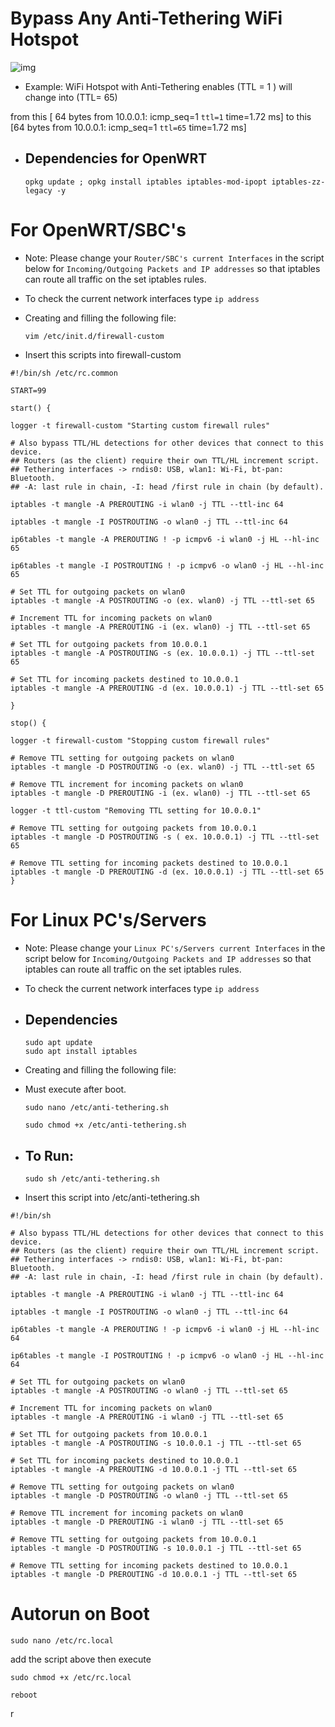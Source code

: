 # Bypass Any Anti-Tethering WiFi Hotspot

![img](https://github.com/user-attachments/assets/ed1ef5f9-f5eb-43f0-bed9-b75da4380417)


- Example:
WiFi Hotspot with Anti-Tethering enables (TTL = 1 ) will change into (TTL= 65)

from this
[ 64 bytes from 10.0.0.1: icmp_seq=1 `ttl=1` time=1.72 ms]
to this
[64 bytes from 10.0.0.1: icmp_seq=1 `ttl=65` time=1.72 ms]



- ## Dependencies for OpenWRT

      opkg update ; opkg install iptables iptables-mod-ipopt iptables-zz-legacy -y


# For OpenWRT/SBC's

- Note: Please change your `Router/SBC's current Interfaces` in the script below for `Incoming/Outgoing Packets and IP addresses` so that iptables can route all traffic on the set iptables rules.
- To check the current network interfaces type `ip address ` 

- Creating and filling the following file:

      vim /etc/init.d/firewall-custom

- Insert this scripts into firewall-custom
```
#!/bin/sh /etc/rc.common

START=99

start() {

logger -t firewall-custom "Starting custom firewall rules"

# Also bypass TTL/HL detections for other devices that connect to this device.
## Routers (as the client) require their own TTL/HL increment script.
## Tethering interfaces -> rndis0: USB, wlan1: Wi-Fi, bt-pan: Bluetooth.
## -A: last rule in chain, -I: head /first rule in chain (by default).

iptables -t mangle -A PREROUTING -i wlan0 -j TTL --ttl-inc 64

iptables -t mangle -I POSTROUTING -o wlan0 -j TTL --ttl-inc 64

ip6tables -t mangle -A PREROUTING ! -p icmpv6 -i wlan0 -j HL --hl-inc 65

ip6tables -t mangle -I POSTROUTING ! -p icmpv6 -o wlan0 -j HL --hl-inc 65

# Set TTL for outgoing packets on wlan0
iptables -t mangle -A POSTROUTING -o (ex. wlan0) -j TTL --ttl-set 65

# Increment TTL for incoming packets on wlan0
iptables -t mangle -A PREROUTING -i (ex. wlan0) -j TTL --ttl-set 65

# Set TTL for outgoing packets from 10.0.0.1
iptables -t mangle -A POSTROUTING -s (ex. 10.0.0.1) -j TTL --ttl-set 65

# Set TTL for incoming packets destined to 10.0.0.1
iptables -t mangle -A PREROUTING -d (ex. 10.0.0.1) -j TTL --ttl-set 65

}

stop() {

logger -t firewall-custom "Stopping custom firewall rules"

# Remove TTL setting for outgoing packets on wlan0
iptables -t mangle -D POSTROUTING -o (ex. wlan0) -j TTL --ttl-set 65

# Remove TTL increment for incoming packets on wlan0
iptables -t mangle -D PREROUTING -i (ex. wlan0) -j TTL --ttl-set 65

logger -t ttl-custom "Removing TTL setting for 10.0.0.1"

# Remove TTL setting for outgoing packets from 10.0.0.1
iptables -t mangle -D POSTROUTING -s ( ex. 10.0.0.1) -j TTL --ttl-set 65

# Remove TTL setting for incoming packets destined to 10.0.0.1
iptables -t mangle -D PREROUTING -d (ex. 10.0.0.1) -j TTL --ttl-set 65
}
```

# For Linux PC's/Servers

- Note: Please change your `Linux PC's/Servers current Interfaces` in the script below for `Incoming/Outgoing Packets and IP addresses` so that iptables can route all traffic on the set iptables rules.
- To check the current network interfaces type `ip address ` 

- ## Dependencies

      sudo apt update
      sudo apt install iptables

- Creating and filling the following file:

- Must execute after boot. 

      sudo nano /etc/anti-tethering.sh
  
      sudo chmod +x /etc/anti-tethering.sh

- ## To Run:

      sudo sh /etc/anti-tethering.sh

- Insert this script into /etc/anti-tethering.sh

```
#!/bin/sh

# Also bypass TTL/HL detections for other devices that connect to this device.
## Routers (as the client) require their own TTL/HL increment script.
## Tethering interfaces -> rndis0: USB, wlan1: Wi-Fi, bt-pan: Bluetooth.
## -A: last rule in chain, -I: head /first rule in chain (by default).

iptables -t mangle -A PREROUTING -i wlan0 -j TTL --ttl-inc 64

iptables -t mangle -I POSTROUTING -o wlan0 -j TTL --ttl-inc 64

ip6tables -t mangle -A PREROUTING ! -p icmpv6 -i wlan0 -j HL --hl-inc 64

ip6tables -t mangle -I POSTROUTING ! -p icmpv6 -o wlan0 -j HL --hl-inc 64

# Set TTL for outgoing packets on wlan0
iptables -t mangle -A POSTROUTING -o wlan0 -j TTL --ttl-set 65

# Increment TTL for incoming packets on wlan0
iptables -t mangle -A PREROUTING -i wlan0 -j TTL --ttl-set 65

# Set TTL for outgoing packets from 10.0.0.1
iptables -t mangle -A POSTROUTING -s 10.0.0.1 -j TTL --ttl-set 65

# Set TTL for incoming packets destined to 10.0.0.1
iptables -t mangle -A PREROUTING -d 10.0.0.1 -j TTL --ttl-set 65

# Remove TTL setting for outgoing packets on wlan0
iptables -t mangle -D POSTROUTING -o wlan0 -j TTL --ttl-set 65

# Remove TTL increment for incoming packets on wlan0
iptables -t mangle -D PREROUTING -i wlan0 -j TTL --ttl-set 65

# Remove TTL setting for outgoing packets from 10.0.0.1
iptables -t mangle -D POSTROUTING -s 10.0.0.1 -j TTL --ttl-set 65

# Remove TTL setting for incoming packets destined to 10.0.0.1
iptables -t mangle -D PREROUTING -d 10.0.0.1 -j TTL --ttl-set 65

```
# Autorun on Boot

    sudo nano /etc/rc.local 

add the script above then execute

    sudo chmod +x /etc/rc.local
    
    reboot

r

